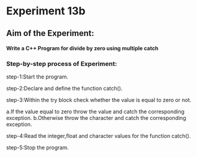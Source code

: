 # Experiment 13b
## Aim of the Experiment:
#### Write a C++ Program for divide by zero using multiple catch
### Step-by-step process of Experiment:

step-1:Start the program.

step-2:Declare and define the function catch().

step-3:Within the try block check whether the value is equal to zero or not.

   a.If  the value equal to zero throw the value and catch the corresponding exception.
   b.Otherwise throw the character and catch the corresponding exception.
   
step-4:Read the integer,float and character values for the function catch().

step-5:Stop the program.
